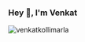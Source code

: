 ### Hey 👋, I'm Venkat 

<p align="left"> <img src="https://komarev.com/ghpvc/?username=venkatkollimarla" alt="venkatkollimarla" /> </p>

<!--
**venkatkollimarla/venkatkollimarla** is a ✨ _special_ ✨ repository because its `README.md` (this file) appears on your GitHub profile.

Here are some ideas to get you started:

- 🔭 I’m currently working on ...
- 🌱 I’m currently learning ...
- 👯 I’m looking to collaborate on ...
- 🤔 I’m looking for help with ...
- 💬 Ask me about ...
- 📫 How to reach me: ...
- 😄 Pronouns: ...
- ⚡ Fun fact: ...
-->
